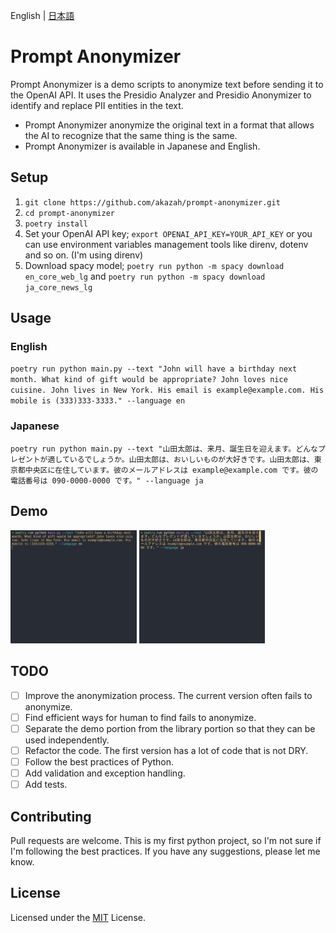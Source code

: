 English | [日本語](README_ja.md)
# Prompt Anonymizer
Prompt Anonymizer is a demo scripts to anonymize text before sending it to the OpenAI API. It uses the Presidio Analyzer and Presidio Anonymizer to identify and replace PII entities in the text.
- Prompt Anonymizer anonymize the original text in a format that allows the AI to recognize that the same thing is the same.
- Prompt Anonymizer is available in Japanese and English.

## Setup
1. `git clone https://github.com/akazah/prompt-anonymizer.git`
2. `cd prompt-anonymizer`
3. `poetry install`
4. Set your OpenAI API key; `export OPENAI_API_KEY=YOUR_API_KEY` or you can use environment variables management tools like direnv, dotenv and so on. (I'm using direnv)
5. Download spacy model; `poetry run python -m spacy download en_core_web_lg` and `poetry run python -m spacy download ja_core_news_lg`

## Usage
### English
`poetry run python main.py --text "John will have a birthday next month. What kind of gift would be appropriate? John loves nice cuisine. John lives in New York. His email is example@example.com. His mobile is (333)333-3333." --language en`

### Japanese
`poetry run python main.py --text "山田太郎は、来月、誕生日を迎えます。どんなプレゼントが適しているでしょうか。山田太郎は、おいしいものが大好きです。山田太郎は、東京都中央区に在住しています。彼のメールアドレスは example@example.com です。彼の電話番号は 090-0000-0000 です。" --language ja`

## Demo
<img alt="demo_en" src="https://github.com/akazah/prompt-anonymizer/blob/main/demo/demo_en.gif?raw=true" width="40%"> <img alt="demo_ja" src="https://github.com/akazah/prompt-anonymizer/blob/main/demo/demo_ja.gif?raw=true" width="40%">

## TODO
- [ ] Improve the anonymization process. The current version often fails to anonymize.
- [ ] Find efficient ways for human to find fails to anonymize. 
- [ ] Separate the demo portion from the library portion so that they can be used independently.
- [ ] Refactor the code. The first version has a lot of code that is not DRY.
- [ ] Follow the best practices of Python.
- [ ] Add validation and exception handling.
- [ ] Add tests.

## Contributing
Pull requests are welcome.
This is my first python project, so I'm not sure if I'm following the best practices. If you have any suggestions, please let me know.

## License
Licensed under the [MIT](https://opensource.org/licenses/MIT) License.
